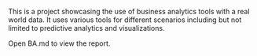This is a project showcasing the use of business analytics tools with a real world data. It uses various tools for different scenarios including but not limited to predictive analytics and visualizations.

Open BA.md to view the report.
